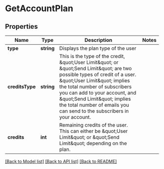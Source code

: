 # GetAccountPlan

## Properties
Name | Type | Description | Notes
------------ | ------------- | ------------- | -------------
**type** | **string** | Displays the plan type of the user | 
**creditsType** | **string** | This is the type of the credit, \&quot;User Limit\&quot; or \&quot;Send Limit\&quot; are two possible types of credit of a user. \&quot;User Limit\&quot; implies the total number of subscribers you can add to your account, and \&quot;Send Limit\&quot; implies the total number of emails you can send to the subscribers in your account. | 
**credits** | **int** | Remaining credits of the user. This can either be \&quot;User Limit\&quot; or \&quot;Send Limit\&quot; depending on the plan. | 

[[Back to Model list]](../../README.md#documentation-for-models) [[Back to API list]](../../README.md#documentation-for-api-endpoints) [[Back to README]](../../README.md)


